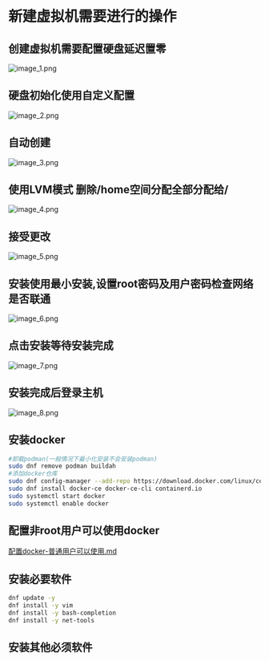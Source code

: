 # 新建虚拟机需要进行的操作

## 创建虚拟机需要配置硬盘延迟置零

![image_1.png](image_1.png)

## 硬盘初始化使用自定义配置

![image_2.png](image_2.png)

## 自动创建

![image_3.png](image_3.png)

## 使用LVM模式 删除/home空间分配全部分配给/

![image_4.png](image_4.png)

## 接受更改

![image_5.png](image_5.png)

## 安装使用最小安装,设置root密码及用户密码检查网络是否联通

![image_6.png](image_6.png)

## 点击安装等待安装完成

![image_7.png](image_7.png)

## 安装完成后登录主机

![image_8.png](image_8.png)

## 安装docker

```Bash
#卸载podman(一般情况下最小化安装不会安装podman)
sudo dnf remove podman buildah
#添加docker仓库
sudo dnf config-manager --add-repo https://download.docker.com/linux/centos/docker-ce.repo
sudo dnf install docker-ce docker-ce-cli containerd.io
sudo systemctl start docker
sudo systemctl enable docker
```

## 配置非root用户可以使用docker

[配置docker-普通用户可以使用.md](配置docker-普通用户可以使用.md)

## 安装必要软件

```Bash
dnf update -y
dnf install -y vim 
dnf install -y bash-completion 
dnf install -y net-tools
```

## 安装其他必须软件









